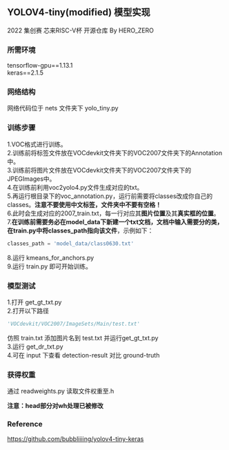 YOLOV4-tiny(modified) 模型实现
---
2022 集创赛 芯来RISC-V杯 开源仓库 By HERO_ZERO


### 所需环境
tensorflow-gpu==1.13.1  
keras==2.1.5  

### 网络结构
网络代码位于 nets 文件夹下 yolo_tiny.py  


### 训练步骤
1.VOC格式进行训练。  
2.训练前将标签文件放在VOCdevkit文件夹下的VOC2007文件夹下的Annotation中。  
3.训练前将图片文件放在VOCdevkit文件夹下的VOC2007文件夹下的JPEGImages中。  
4.在训练前利用voc2yolo4.py文件生成对应的txt。  
5.再运行根目录下的voc_annotation.py，运行前需要将classes改成你自己的classes。**注意不要使用中文标签，文件夹中不要有空格！**  
6.此时会生成对应的2007_train.txt，每一行对应其**图片位置**及其**真实框的位置**。  
7.**在训练前需要务必在model_data下新建一个txt文档，文档中输入需要分的类，在train.py中将classes_path指向该文件**，示例如下：   
```python
classes_path = 'model_data/class0630.txt'    
```
8.运行 kmeans_for_anchors.py  
9.运行 train.py 即可开始训练。

### 模型测试
1.打开 get_gt_txt.py  
2.打开以下路径
```python
'VOCdevkit/VOC2007/ImageSets/Main/test.txt'
```
仿照 train.txt 添加图片名到 test.txt 并运行get_gt_txt.py  
3.运行 get_dr_txt.py  
4.可在 input 下查看 detection-result 对比 ground-truth  

### 获得权重
通过 readweights.py 读取文件权重至.h  

**注意：head部分对wh处理已被修改**

### Reference
https://github.com/bubbliiiing/yolov4-tiny-keras

